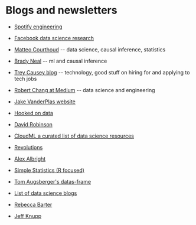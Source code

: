 # Blogs and newsletters

- [Spotify engineering](https://engineering.atspotify.com)

- [Facebook data science research](https://research.fb.com/publications/)

- [Matteo Courthoud](https://matteocourthoud.github.io/) -- data science, causal inference, statistics

- [Brady Neal](https://www.bradyneal.com/) -- ml and causal inference

- [Trey Causey blog](http://treycausey.com) -- technology, good stuff on hiring for and applying to tech jobs

- [Robert Chang at Medium](https://medium.com/@rchang) -- data science and engineering

- [Jake VanderPlas website](http://vanderplas.com)

- [Hooked on data](https://hookedondata.org/)

- [David Robinson](http://varianceexplained.org/posts/)

- [CloudML a curated list of data science resources](https://www.claoudml.com)

- [Revolutions](https://blog.revolutionanalytics.com)

- [Alex Albright](http://thelittledataset.com)

- [Simple Statistics (R focused)](https://simplystatistics.org)

- [Tom Augsberger's datas-frame](https://tomaugspurger.github.io/archives.html)

- [List of data science blogs](https://github.com/rushter/data-science-blogs)

- [Rebecca Barter](http://www.rebeccabarter.com/blog/)

- [Jeff Knupp](https://jeffknupp.com/blog/archives/)
